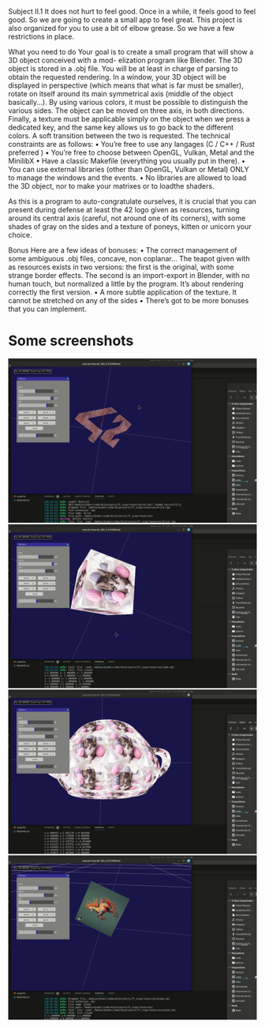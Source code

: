 Subject
II.1
It does not hurt to feel good.
Once in a while, it feels good to feel good. So we are going to create a small app to feel great.
This project is also organized for you to use a bit of elbow grease. So we have a few restrictions in place.


What you need to do
Your goal is to create a small program that will show a 3D object conceived with a mod-
elization program like Blender. The 3D object is stored in a .obj file. You will be at least
in charge of parsing to obtain the requested rendering.
In a window, your 3D object will be displayed in perspective (which means that what
is far must be smaller), rotate on itself around its main symmetrical axis (middle of the
object basically...). By using various colors, it must be possible to distinguish the various
sides. The object can be moved on three axis, in both directions.
Finally, a texture must be applicable simply on the object when we press a dedicated
key, and the same key allows us to go back to the different colors. A soft transition
between the two is requested.
The technical constraints are as follows:
• You’re free to use any langages (C / C++ / Rust preferred )
• You’re free to choose between OpenGL, Vulkan, Metal and the MinilibX
• Have a classic Makefile (everything you usually put in there).
• You can use external libraries (other than OpenGL, Vulkan or Metal) ONLY to
manage the windows and the events.
• No libraries are allowed to load the 3D object, nor to make your matrixes or to loadthe shaders.


As this is a program to auto-congratulate ourselves, it is crucial that you can present
during defense at least the 42 logo given as resources, turning around its central axis
(careful, not around one of its corners), with some shades of gray on the sides and a
texture of poneys, kitten or unicorn your choice.

Bonus
Here are a few ideas of bonuses:
• The correct management of some ambiguous .obj files, concave, non coplanar... The
teapot given with as resources exists in two versions: the first is the original, with
some strange border effects. The second is an import-export in Blender, with no
human touch, but normalized a little by the program. It’s about rendering correctly
the first version.
• A more subtle application of the texture. It cannot be stretched on any of the sides
• There’s got to be more bonuses that you can implement.


# Some screenshots
![1](images/vlcsnap-2024-01-07-20h37m46s401.png)
![2](images/vlcsnap-2024-01-07-20h37m55s462.png)
![3](images/vlcsnap-2024-01-07-20h38m08s901.png)
![4](images/vlcsnap-2024-01-07-20h38m23s761.png)


